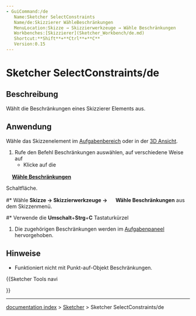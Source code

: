 ```yaml
---
- GuiCommand:/de
   Name:Sketcher SelectConstraints
   Name/de:Skizzierer WähleBeschränkungen
   MenuLocation:Skizze → Skizzierwerkzeuge → Wähle Beschränkungen
   Workbenches:[Skizzierer](Sketcher_Workbench/de.md)
   Shortcut:**Shift**+**Ctrl**+**C**
   Version:0.15
---
```


# Sketcher SelectConstraints/de

## Beschreibung

Wählt die Beschränkungen eines Skizzierer Elements aus.

## Anwendung

Wähle das Skizzenelement im [Aufgabenbereich](Task_panel/de.md) oder in der [3D Ansicht](3D_view/de.md).

1.  Rufe den Befehl Beschränkungen auswählen, auf verschiedene Weise auf
    -   Klicke auf die


**<img src=images/Sketcher_SelectConstraints.svg style="width:16px">[Wähle Beschränkungen](Sketcher_SelectConstraints/de.md)**

Schaltfläche.

\#\* Wähle **Skizze → Skizzierwerkzeuge → <img src=images/Sketcher_SelectConstraints.svg style="width:16px"> Wähle Beschränkungen** aus dem Skizzenmenü.

\#\* Verwende die **Umschalt**+**Strg**+**C** Tastaturkürzel

1.  Die zugehörigen Beschränkungen werden im [Aufgabenpaneel](Task_panel/de.md) hervorgehoben.

## Hinweise

-   Funktioniert nicht mit Punkt-auf-Objekt Beschränkungen.





{{Sketcher Tools navi

}}

---
[documentation index](../README.md) > [Sketcher](Sketcher_Workbench.md) > Sketcher SelectConstraints/de
